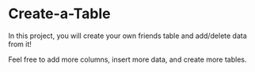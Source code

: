 # Create-a-Table

In this project, you will create your own friends table and add/delete data from it!

Feel free to add more columns, insert more data, and create more tables.
